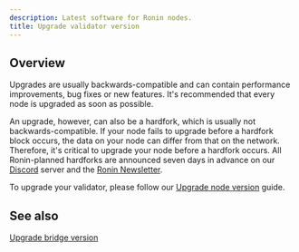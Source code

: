 ```yaml
---
description: Latest software for Ronin nodes.
title: Upgrade validator version
---
```


## Overview

Upgrades are usually backwards-compatible and can contain performance
improvements, bug fixes or new features. It's recommended that every node is
upgraded as soon as possible.

An upgrade, however, can also be a hardfork, which is usually not
backwards-compatible. If your node fails to upgrade before a hardfork block
occurs, the data on your node can differ from that on the network. Therefore,
it's critical to upgrade your node before a hardfork occurs. All Ronin-planned
hardforks are announced seven days in advance on our
[Discord](https://discord.gg/roninnetwork) server and the
[Ronin Newsletter](https://blog.roninchain.com).

To upgrade your validator, please follow our [Upgrade node version](/developers/nodes/upgrade-node-version)
 guide.

## See also

[Upgrade bridge version](./../../bridge-operators/setup/upgrade-bridge.mdx)
